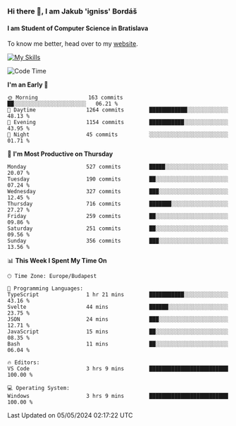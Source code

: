 ### Hi there 👋, I am Jakub 'igniss' Bordáš

#### I am Student of Computer Science in Bratislava
To know me better, head over to my [website](https://bordas.sk).

[![My Skills](https://skillicons.dev/icons?i=js,html,css,figma,svelte,java,kotlin,python,postgresql,typescript,nest,nodejs)](https://bordas.sk)


<!--START_SECTION:waka-->
![Code Time](http://img.shields.io/badge/Code%20Time-1%2C478%20hrs%2053%20mins-blue)

**I'm an Early 🐤** 

```text
🌞 Morning                163 commits         ██░░░░░░░░░░░░░░░░░░░░░░░   06.21 % 
🌆 Daytime                1264 commits        ████████████░░░░░░░░░░░░░   48.13 % 
🌃 Evening                1154 commits        ███████████░░░░░░░░░░░░░░   43.95 % 
🌙 Night                  45 commits          ░░░░░░░░░░░░░░░░░░░░░░░░░   01.71 % 
```
📅 **I'm Most Productive on Thursday** 

```text
Monday                   527 commits         █████░░░░░░░░░░░░░░░░░░░░   20.07 % 
Tuesday                  190 commits         ██░░░░░░░░░░░░░░░░░░░░░░░   07.24 % 
Wednesday                327 commits         ███░░░░░░░░░░░░░░░░░░░░░░   12.45 % 
Thursday                 716 commits         ███████░░░░░░░░░░░░░░░░░░   27.27 % 
Friday                   259 commits         ██░░░░░░░░░░░░░░░░░░░░░░░   09.86 % 
Saturday                 251 commits         ██░░░░░░░░░░░░░░░░░░░░░░░   09.56 % 
Sunday                   356 commits         ███░░░░░░░░░░░░░░░░░░░░░░   13.56 % 
```


📊 **This Week I Spent My Time On** 

```text
🕑︎ Time Zone: Europe/Budapest

💬 Programming Languages: 
TypeScript               1 hr 21 mins        ███████████░░░░░░░░░░░░░░   43.16 % 
Svelte                   44 mins             ██████░░░░░░░░░░░░░░░░░░░   23.75 % 
JSON                     24 mins             ███░░░░░░░░░░░░░░░░░░░░░░   12.71 % 
JavaScript               15 mins             ██░░░░░░░░░░░░░░░░░░░░░░░   08.35 % 
Bash                     11 mins             ██░░░░░░░░░░░░░░░░░░░░░░░   06.04 % 

🔥 Editors: 
VS Code                  3 hrs 9 mins        █████████████████████████   100.00 % 

💻 Operating System: 
Windows                  3 hrs 9 mins        █████████████████████████   100.00 % 
```


 Last Updated on 05/05/2024 02:17:22 UTC
<!--END_SECTION:waka-->
